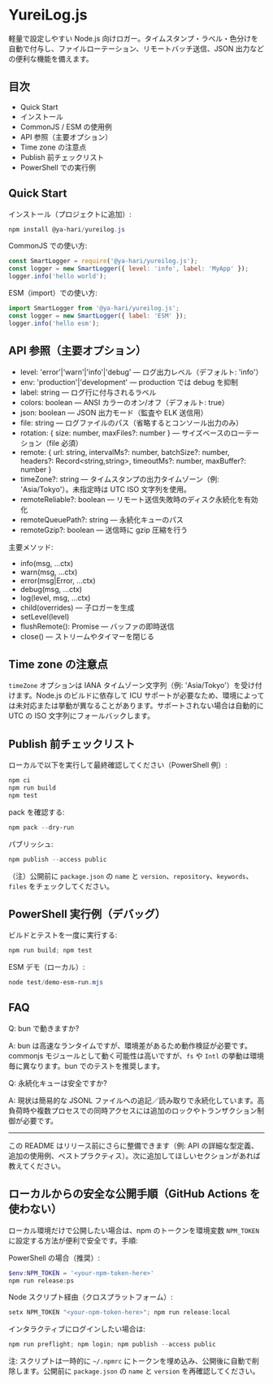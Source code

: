# YureiLog.js

軽量で設定しやすい Node.js 向けロガー。タイムスタンプ・ラベル・色分けを自動で付与し、ファイルローテーション、リモートバッチ送信、JSON 出力などの便利な機能を備えます。

## 目次
- Quick Start
- インストール
- CommonJS / ESM の使用例
- API 参照（主要オプション）
- Time zone の注意点
- Publish 前チェックリスト
- PowerShell での実行例

## Quick Start

インストール（プロジェクトに追加）:

```powershell
npm install @ya-hari/yureilog.js
```

CommonJS での使い方:

```js
const SmartLogger = require('@ya-hari/yureilog.js');
const logger = new SmartLogger({ level: 'info', label: 'MyApp' });
logger.info('hello world');
```

ESM（import）での使い方:

```js
import SmartLogger from '@ya-hari/yureilog.js';
const logger = new SmartLogger({ label: 'ESM' });
logger.info('hello esm');
```

## API 参照（主要オプション）

- level: 'error'|'warn'|'info'|'debug' — ログ出力レベル（デフォルト: 'info'）
- env: 'production'|'development' — production では debug を抑制
- label: string — ログ行に付与されるラベル
- colors: boolean — ANSI カラーのオン/オフ（デフォルト: true）
- json: boolean — JSON 出力モード（監査や ELK 送信用）
- file: string — ログファイルのパス（省略するとコンソール出力のみ）
- rotation: { size: number, maxFiles?: number } — サイズベースのローテーション（file 必須）
- remote: { url: string, intervalMs?: number, batchSize?: number, headers?: Record<string,string>, timeoutMs?: number, maxBuffer?: number }
- timeZone?: string — タイムスタンプの出力タイムゾーン（例: 'Asia/Tokyo'）。未指定時は UTC ISO 文字列を使用。
- remoteReliable?: boolean — リモート送信失敗時のディスク永続化を有効化
- remoteQueuePath?: string — 永続化キューのパス
- remoteGzip?: boolean — 送信時に gzip 圧縮を行う

主要メソッド:

- info(msg, ...ctx)
- warn(msg, ...ctx)
- error(msg|Error, ...ctx)
- debug(msg, ...ctx)
- log(level, msg, ...ctx)
- child(overrides) — 子ロガーを生成
- setLevel(level)
- flushRemote(): Promise<void> — バッファの即時送信
- close() — ストリームやタイマーを閉じる

## Time zone の注意点

`timeZone` オプションは IANA タイムゾーン文字列（例: 'Asia/Tokyo'）を受け付けます。Node.js のビルドに依存して ICU サポートが必要なため、環境によっては未対応または挙動が異なることがあります。サポートされない場合は自動的に UTC の ISO 文字列にフォールバックします。

## Publish 前チェックリスト

ローカルで以下を実行して最終確認してください（PowerShell 例）:

```powershell
npm ci
npm run build
npm test
```

pack を確認する:

```powershell
npm pack --dry-run
```

パブリッシュ:

```powershell
npm publish --access public
```

（注）公開前に `package.json` の `name` と `version`、`repository`、`keywords`、`files` をチェックしてください。

## PowerShell 実行例（デバッグ）

ビルドとテストを一度に実行する:

```powershell
npm run build; npm test
```

ESM デモ（ローカル）:

```powershell
node test/demo-esm-run.mjs
```

## FAQ

Q: bun で動きますか?

A: bun は高速なランタイムですが、環境差があるため動作検証が必要です。commonjs モジュールとして動く可能性は高いですが、`fs` や `Intl` の挙動は環境毎に異なります。bun でのテストを推奨します。

Q: 永続化キューは安全ですか?

A: 現状は簡易的な JSONL ファイルへの追記／読み取りで永続化しています。高負荷時や複数プロセスでの同時アクセスには追加のロックやトランザクション制御が必要です。

---

この README はリリース前にさらに整備できます（例: API の詳細な型定義、追加の使用例、ベストプラクティス）。次に追加してほしいセクションがあれば教えてください。

## ローカルからの安全な公開手順（GitHub Actions を使わない）

ローカル環境だけで公開したい場合は、npm のトークンを環境変数 `NPM_TOKEN` に設定する方法が便利で安全です。手順:

PowerShell の場合（推奨）:

```powershell
$env:NPM_TOKEN = '<your-npm-token-here>'
npm run release:ps
```

Node スクリプト経由（クロスプラットフォーム）:

```powershell
setx NPM_TOKEN "<your-npm-token-here>"; npm run release:local
```

インタラクティブにログインしたい場合は:

```powershell
npm run preflight; npm login; npm publish --access public
```

注: スクリプトは一時的に `~/.npmrc` にトークンを埋め込み、公開後に自動で削除します。公開前に `package.json` の `name` と `version` を再確認してください。
